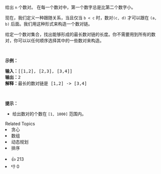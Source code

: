 <p>给出 <code>n</code> 个数对。 在每一个数对中，第一个数字总是比第二个数字小。</p>

<p>现在，我们定义一种跟随关系，当且仅当 <code>b < c</code> 时，数对<code>(c, d)</code> 才可以跟在 <code>(a, b)</code> 后面。我们用这种形式来构造一个数对链。</p>

<p>给定一个数对集合，找出能够形成的最长数对链的长度。你不需要用到所有的数对，你可以以任何顺序选择其中的一些数对来构造。</p>

<p> </p>

<p><strong>示例：</strong></p>

<pre>
<strong>输入：</strong>[[1,2], [2,3], [3,4]]
<strong>输出：</strong>2
<strong>解释：</strong>最长的数对链是 [1,2] -> [3,4]
</pre>

<p> </p>

<p><strong>提示：</strong></p>

<ul>
	<li>给出数对的个数在 <code>[1, 1000]</code> 范围内。</li>
</ul>
<div><div>Related Topics</div><div><li>贪心</li><li>数组</li><li>动态规划</li><li>排序</li></div></div><br><div><li>👍 213</li><li>👎 0</li></div>